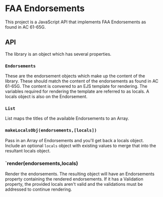 # FAA Endorsements

This project is a JavaScript API that implements FAA Endorsements as found in
AC 61-65G.

## API

The library is an object which has several properties.

### `Endorsements`

These are the endorsement objects which make up the content of the library.
These should match the content of the endorsements as found in AC 61-65G. The
content is convered to an EJS template for rendering. The variables required
for rendering the template are referred to as locals. A locals object is also
on the Endorsement.

### `List`

List maps the titles of the available Endorsements to an Array.

### `makeLocalsObj(endorsements,[locals])`

Pass in an Array of Endorsements and you'll get back a locals object. Include
an optional `locals` object with existing values to merge that into the
resultant locals object.

### `render(endorsements,locals)

Render the endorsements. The resulting object will have an Endorsements
property containing the rendered endorsements. If it has a Validation property,
the provided locals aren't valid and the validations must be addressed to
continue rendering.
